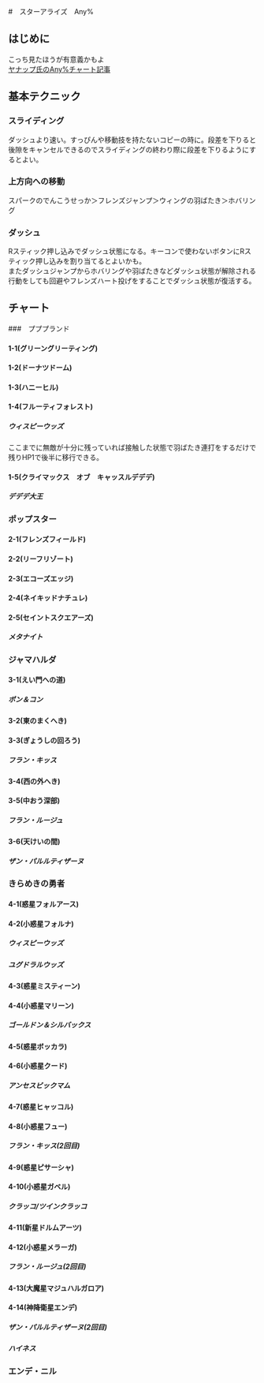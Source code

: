 #　スターアライズ　Any%

## はじめに
こっち見たほうが有意義かもよ  
[ヤナップ氏のAny%チャート記事](https://note.com/yanapppppu/n/nf992b3b6d6d1)

## 基本テクニック
### スライディング
ダッシュより速い。すっぴんや移動技を持たないコピーの時に。段差を下りると後隙をキャンセルできるのでスライディングの終わり際に段差を下りるようにするとよい。

### 上方向への移動

スパークのでんこうせっか＞フレンズジャンプ＞ウィングの羽ばたき＞ホバリング 

### ダッシュ
Rスティック押し込みでダッシュ状態になる。キーコンで使わないボタンにRスティック押し込みを割り当てるとよいかも。  
またダッシュジャンプからホバリングや羽ばたきなどダッシュ状態が解除される行動をしても回避やフレンズハート投げをすることでダッシュ状態が復活する。


## チャート
###　プププランド
#### 1-1(グリーングリーティング)

#### 1-2(ドーナツドーム)

#### 1-3(ハニーヒル)

#### 1-4(フルーティフォレスト)

##### ウィスピーウッズ
ここまでに無敵が十分に残っていれば接触した状態で羽ばたき連打をするだけで残りHP1で後半に移行できる。
#### 1-5(クライマックス　オブ　キャッスルデデデ)

##### デデデ大王

### ポップスター
#### 2-1(フレンズフィールド)

#### 2-2(リーフリゾート)

#### 2-3(エコーズエッジ)

#### 2-4(ネイキッドナチュレ)

#### 2-5(セイントスクエアーズ)

##### メタナイト

### ジャマハルダ
#### 3-1(えい門への道)

##### ポン＆コン

#### 3-2(東のまくへき)

#### 3-3(ぎょうしの回ろう)

##### フラン・キッス

#### 3-4(西の外へき)

#### 3-5(中おう深部)

##### フラン・ルージュ

#### 3-6(天けいの間)

##### ザン・パルルティザーヌ

### きらめきの勇者
#### 4-1(惑星フォルアース)

#### 4-2(小惑星フォルナ)

##### ウィスピーウッズ

##### ユグドラルウッズ

#### 4-3(惑星ミスティーン)

#### 4-4(小惑星マリーン)

##### ゴールドン＆シルバックス

#### 4-5(惑星ボッカラ)

#### 4-6(小惑星クード)

##### アンセスビックマム

#### 4-7(惑星ヒャッコル)

#### 4-8(小惑星フュー)

##### フラン・キッス(2回目)

#### 4-9(惑星ピサーシャ)

#### 4-10(小惑星ガベル)

##### クラッコ/ツインクラッコ

#### 4-11(新星ドルムアーツ)

#### 4-12(小惑星メラーガ)

##### フラン・ルージュ(2回目)

#### 4-13(大魔星マジュハルガロア)

#### 4-14(神降衛星エンデ)

##### ザン・パルルティザーヌ(2回目)

##### ハイネス

### エンデ・ニル